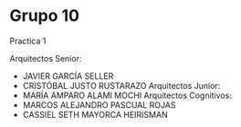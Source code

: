 # Grupo 10
Practica 1

Arquitectos Senior:
- JAVIER GARCÍA SELLER
- CRISTÓBAL JUSTO RUSTARAZO
Arquitectos Junior:
- MARÍA AMPARO ALAMI MOCHI
Arquitectos Cognitivos:
- MARCOS ALEJANDRO PASCUAL ROJAS
- CASSIEL SETH MAYORCA HEIRISMAN
